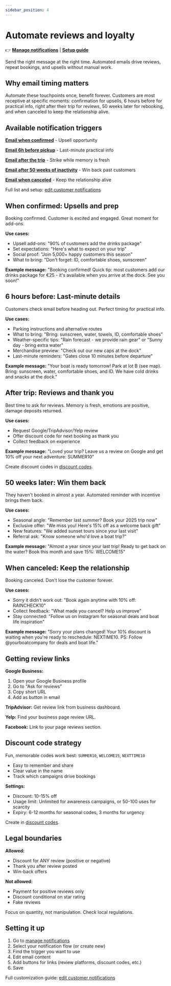 ```yaml
---
sidebar_position: 4
---
```


# Automate reviews and loyalty

👉 **[Manage notifications](https://dashboard.letsbook.app/notifications)** | **[Setup guide](/guides/settings/rental-setups/edit-customer-notifications)**

Send the right message at the right time. Automated emails drive reviews, repeat bookings, and upsells without manual work.

## Why email timing matters

Automate these touchpoints once, benefit forever. Customers are most receptive at specific moments: confirmation for upsells, 6 hours before for practical info, right after their trip for reviews, 50 weeks later for rebooking, and when canceled to keep the relationship alive.

## Available notification triggers

**[Email when confirmed](#when-confirmed-upsells-and-prep)** - Upsell opportunity

**[Email 6h before pickup](#6-hours-before-last-minute-details)** - Last-minute practical info

**[Email after the trip](#after-trip-reviews-and-thank-you)** - Strike while memory is fresh

**[Email after 50 weeks of inactivity](#50-weeks-later-win-them-back)** - Win back past customers

**[Email when canceled](#when-canceled-keep-the-relationship)** - Keep the relationship alive

Full list and setup: [edit customer notifications](/guides/settings/rental-setups/edit-customer-notifications)

## When confirmed: Upsells and prep

Booking confirmed. Customer is excited and engaged. Great moment for add-ons.

**Use cases:**
- Upsell add-ons: "90% of customers add the drinks package"
- Set expectations: "Here's what to expect on your trip"
- Social proof: "Join 5,000+ happy customers this season"
- What to bring: "Don't forget: ID, comfortable shoes, sunscreen"

**Example message:**
"Booking confirmed! Quick tip: most customers add our drinks package for €25 - it's available when you arrive at the dock. See you soon!"

## 6 hours before: Last-minute details

Customers check email before heading out. Perfect timing for practical info.

**Use cases:**
- Parking instructions and alternative routes
- What to bring: "Bring: sunscreen, water, towels, ID, comfortable shoes"
- Weather-specific tips: "Rain forecast - we provide rain gear" or "Sunny day - bring extra water"
- Merchandise preview: "Check out our new caps at the dock"
- Last-minute reminders: "Gates close 10 minutes before departure"

**Example message:**
"Your boat is ready tomorrow! Park at lot B (see map). Bring: sunscreen, water, comfortable shoes, and ID. We have cold drinks and snacks at the dock."

## After trip: Reviews and thank you

Best time to ask for reviews. Memory is fresh, emotions are positive, damage deposits returned.

**Use cases:**
- Request Google/TripAdvisor/Yelp review
- Offer discount code for next booking as thank you
- Collect feedback on experience

**Example message:**
"Loved your trip? Leave us a review on Google and get 10% off your next adventure: SUMMER10"

Create discount codes in [discount codes](/guides/boost-revenue/create-discount-codes-to-boost-bookings).

## 50 weeks later: Win them back

They haven't booked in almost a year. Automated reminder with incentive brings them back.

**Use cases:**
- Seasonal angle: "Remember last summer? Book your 2025 trip now"
- Exclusive offer: "We miss you! Here's 15% off as a welcome back gift"
- New features: "We added sunset tours since your last visit"
- Referral ask: "Know someone who'd love a boat trip?"

**Example message:**
"Almost a year since your last trip! Ready to get back on the water? Book this month and save 15%: WELCOME15"

## When canceled: Keep the relationship

Booking canceled. Don't lose the customer forever.

**Use cases:**
- Sorry it didn't work out: "Book again anytime with 10% off: RAINCHECK10"
- Collect feedback: "What made you cancel? Help us improve"
- Stay connected: "Follow us on Instagram for seasonal deals and boat life inspiration"

**Example message:**
"Sorry your plans changed! Your 10% discount is waiting when you're ready to reschedule: NEXTIME10. PS: Follow @yourboatcompany for deals and boat life."

## Getting review links

**Google Business:**
1. Open your Google Business profile
2. Go to "Ask for reviews"
3. Copy short URL
4. Add as button in email

**TripAdvisor:** Get review link from business dashboard.

**Yelp:** Find your business page review URL.

**Facebook:** Link to your page reviews section.

## Discount code strategy

Fun, memorable codes work best: `SUMMER10`, `WELCOME15`, `NEXTTIME10`
- Easy to remember and share
- Clear value in the name
- Track which campaigns drive bookings

**Settings:**
- Discount: 10-15% off
- Usage limit: Unlimited for awareness campaigns, or 50-100 uses for scarcity
- Expiry: 6-12 months for seasonal codes, 3 months for urgency

Create in [discount codes](/guides/boost-revenue/create-discount-codes-to-boost-bookings).

## Legal boundaries

**Allowed:**
- Discount for ANY review (positive or negative)
- Thank you after review posted
- Win-back offers

**Not allowed:**
- Payment for positive reviews only
- Discount conditional on star rating
- Fake reviews

Focus on quantity, not manipulation. Check local regulations.

## Setting it up

1. Go to [manage notifications](https://dashboard.letsbook.app/notifications)
2. Select your notification flow (or create new)
3. Find the trigger you want to use
4. Edit email content
5. Add buttons for links (review platforms, discount codes, etc.)
6. Save

Full customization guide: [edit customer notifications](/guides/settings/rental-setups/edit-customer-notifications)
